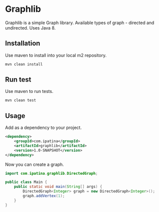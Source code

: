 # Graphlib

Graphlib is a simple Graph library. Available types of graph - directed and undirected.
Uses Java 8.

## Installation

Use maven to install into your local m2 repository.

```bash
mvn clean install
```

## Run test

Use maven to run tests.

```bash
mvn clean test
```

## Usage

Add as a dependency to your project.

```xml
<dependency>
    <groupId>com.ipatina</groupId>
    <artifactId>graphlib</artifactId>
    <version>1.0-SNAPSHOT</version>
</dependency>
```

Now you can create a graph.

```java
import com.ipatina.graphlib.DirectedGraph;

public class Main {
    public static void main(String[] args) {
        DirectedGraph<Integer> graph = new DirectedGraph<Integer>();
        graph.addVertex(1);
    }
}
```

